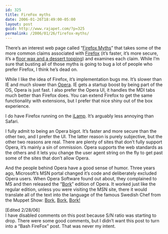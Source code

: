 ```yaml
---
id: 325
title: FireFox myths
date: 2006-01-26T18:49:00-05:00
layout: post
guid: http://www.rajapet.com/?p=325
permalink: /2006/01/26/firefox-myths/
---
```

There’s an interest web page called “[Firefox Myths](http://mywebpages.comcast.net/SupportCD/FirefoxMyths.html)” that takes some of the more common claims associated with [Firefox](http://www.mozilla.com/firefox/) (it’s faster, it’s more secure, it’s a [floor wax and a dessert topping](http://snltranscripts.jt.org/75/75ishimmer.phtml)) and examines each claim. While I’m sure that busting all of those myths is going to bug a lot of people who prefer Firefox, I think he’s dead on.

While I like the idea of Firefox, it’s implementation bugs me. It’s slower than IE and much slower than [Opera](http://www.opera.com/products/desktop/). IE gets a startup boost by being part of the OS, Opera is just fast. I also prefer the Opera UI, it handles the MDI tabs much better than Firefox does. You can extend Firefox to get the same functionality with extensions, but I prefer that nice shiny out of the box experience.

I do have Firefox running on the [iLamp](http://www.apple.com/support/imac/g4/). It’s arguably less annoying than Safari.

I fully admit to being an Opera bigot. It’s faster and more secure than the other two, and I prefer the UI. The latter reason is purely subjective, but the other two reasons are real. There are plenty of sites that don’t fully support Opera, it’s mainly a sin of ommission. Opera supports the web standards as the others and it lets you change the user agent string on the fly to get past some of the sites that don’t allow Opera. 

And the people behind Opera have a good sense of humor. Three years ago, Microsoft’s MSN portal changed it’s code and deliberately excluded Opera users. When Opera Software found out about, they complained to MS and then released the “[Bork](http://www.opera.com/pressreleases/en/2003/02/14/)” edition of Opera. It worked just like the regular edition, unless you were visiting the MSN site, there it would translate all of the text into the language of the famous Swedish Chef from the Muppet Show: [Bork](http://www.almac.co.uk/chef/chef/chef.html), [Bork](http://www.google.com/intl/xx-bork/), [Bork!](http://en.wikipedia.org/wiki/Swedish_Chef)

[Edited 2/28/06]  
I have disabled comments on this post because S/N ratio was starting to drop. There were some good comments, but I didn&#8217;t want this post to turn into a &#8220;Bash FireFox&#8221; post. That was never my intent.